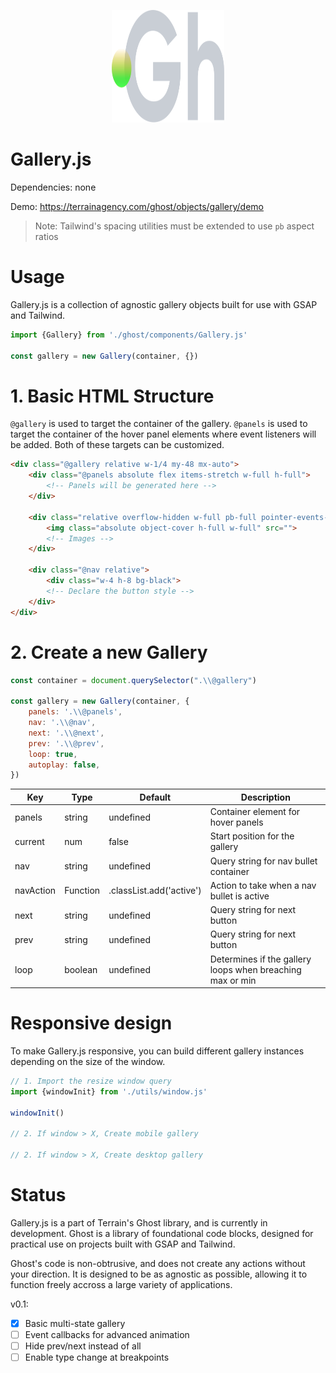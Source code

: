 <p align="center">
  <img width="180" height="180" src="https://github.com/terrainagency/ghost/blob/main/assets/logo.svg" alt="Ghost: Agnostic GSAP and Tailwind Framework">
</p>

# Gallery.js

Dependencies: none 

Demo: https://terrainagency.com/ghost/objects/gallery/demo

> Note: Tailwind's spacing utilities must be extended to use `pb` aspect ratios

# Usage

Gallery.js is a collection of agnostic gallery objects built for use with GSAP and Tailwind.

```javascript
import {Gallery} from './ghost/components/Gallery.js'

const gallery = new Gallery(container, {})
```

# 1. Basic HTML Structure

`@gallery` is used to target the container of the gallery. `@panels` is used to target the container of the hover panel elements where event listeners will be added. Both of these targets can be customized.

```html
<div class="@gallery relative w-1/4 my-48 mx-auto">
    <div class="@panels absolute flex items-stretch w-full h-full">
        <!-- Panels will be generated here -->
    </div>

    <div class="relative overflow-hidden w-full pb-full pointer-events-none">
        <img class="absolute object-cover h-full w-full" src="">
        <!-- Images -->
    </div>

    <div class="@nav relative">
        <div class="w-4 h-8 bg-black">
        <!-- Declare the button style -->
    </div>
</div>
```

# 2. Create a new Gallery

```javascript
const container = document.querySelector(".\\@gallery")

const gallery = new Gallery(container, {
    panels: '.\\@panels',
    nav: '.\\@nav',
    next: '.\\@next',
    prev: '.\\@prev',
    loop: true,
    autoplay: false,
})
```

Key | Type | Default | Description
------------ | ------------ | ------------ | ------------
panels | string | undefined | Container element for hover panels
current | num | false | Start position for the gallery
nav | string | undefined | Query string for nav bullet container
navAction | Function | .classList.add('active') | Action to take when a nav bullet is active
next | string | undefined | Query string for next button
prev | string | undefined | Query string for next button
loop | boolean | undefined | Determines if the gallery loops when breaching max or min


# Responsive design

To make Gallery.js responsive, you can build different gallery instances depending on the size of the window.

```javascript
// 1. Import the resize window query
import {windowInit} from './utils/window.js'

windowInit()

// 2. If window > X, Create mobile gallery

// 2. If window > X, Create desktop gallery
```

# Status

Gallery.js is a part of Terrain's Ghost library, and is currently in development. Ghost is a library of foundational code blocks, designed for practical use on projects built with GSAP and Tailwind.

Ghost's code is non-obtrusive, and does not create any actions without your direction. It is designed to be as agnostic as possible, allowing it to function freely accross a large variety of applications.

v0.1:
- [x] Basic multi-state gallery
- [ ] Event callbacks for advanced animation
- [ ] Hide prev/next instead of all
- [ ] Enable type change at breakpoints